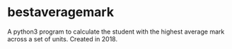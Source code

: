 # bestaveragemark
A python3 program to calculate the student with the highest average mark across a set of units. Created in 2018.
